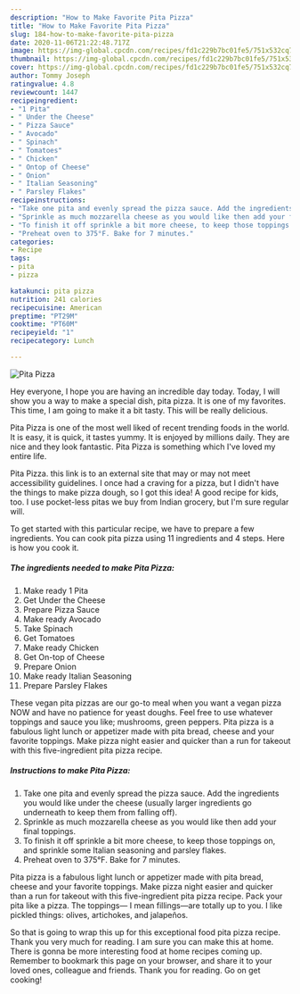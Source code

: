 ```yaml
---
description: "How to Make Favorite Pita Pizza"
title: "How to Make Favorite Pita Pizza"
slug: 184-how-to-make-favorite-pita-pizza
date: 2020-11-06T21:22:48.717Z
image: https://img-global.cpcdn.com/recipes/fd1c229b7bc01fe5/751x532cq70/pita-pizza-recipe-main-photo.jpg
thumbnail: https://img-global.cpcdn.com/recipes/fd1c229b7bc01fe5/751x532cq70/pita-pizza-recipe-main-photo.jpg
cover: https://img-global.cpcdn.com/recipes/fd1c229b7bc01fe5/751x532cq70/pita-pizza-recipe-main-photo.jpg
author: Tommy Joseph
ratingvalue: 4.8
reviewcount: 1447
recipeingredient:
- "1 Pita"
- " Under the Cheese"
- " Pizza Sauce"
- " Avocado"
- " Spinach"
- " Tomatoes"
- " Chicken"
- " Ontop of Cheese"
- " Onion"
- " Italian Seasoning"
- " Parsley Flakes"
recipeinstructions:
- "Take one pita and evenly spread the pizza sauce. Add the ingredients you would like under the cheese (usually larger ingredients go underneath to keep them from falling off)."
- "Sprinkle as much mozzarella cheese as you would like then add your final toppings."
- "To finish it off sprinkle a bit more cheese, to keep those toppings on, and sprinkle some Italian seasoning and parsley flakes."
- "Preheat oven to 375°F. Bake for 7 minutes."
categories:
- Recipe
tags:
- pita
- pizza

katakunci: pita pizza 
nutrition: 241 calories
recipecuisine: American
preptime: "PT29M"
cooktime: "PT60M"
recipeyield: "1"
recipecategory: Lunch

---
```



![Pita Pizza](https://img-global.cpcdn.com/recipes/fd1c229b7bc01fe5/751x532cq70/pita-pizza-recipe-main-photo.jpg)

Hey everyone, I hope you are having an incredible day today. Today, I will show you a way to make a special dish, pita pizza. It is one of my favorites. This time, I am going to make it a bit tasty. This will be really delicious.

Pita Pizza is one of the most well liked of recent trending foods in the world. It is easy, it is quick, it tastes yummy. It is enjoyed by millions daily. They are nice and they look fantastic. Pita Pizza is something which I've loved my entire life.

Pita Pizza. this link is to an external site that may or may not meet accessibility guidelines. I once had a craving for a pizza, but I didn&#39;t have the things to make pizza dough, so I got this idea! A good recipe for kids, too. I use pocket-less pitas we buy from Indian grocery, but I&#39;m sure regular will.


To get started with this particular recipe, we have to prepare a few ingredients. You can cook pita pizza using 11 ingredients and 4 steps. Here is how you cook it.

<!--inarticleads1-->

##### The ingredients needed to make Pita Pizza:

1. Make ready 1 Pita
1. Get  Under the Cheese
1. Prepare  Pizza Sauce
1. Make ready  Avocado
1. Take  Spinach
1. Get  Tomatoes
1. Make ready  Chicken
1. Get  On-top of Cheese
1. Prepare  Onion
1. Make ready  Italian Seasoning
1. Prepare  Parsley Flakes


These vegan pita pizzas are our go-to meal when you want a vegan pizza NOW and have no patience for yeast doughs. Feel free to use whatever toppings and sauce you like; mushrooms, green peppers. Pita pizza is a fabulous light lunch or appetizer made with pita bread, cheese and your favorite toppings. Make pizza night easier and quicker than a run for takeout with this five-ingredient pita pizza recipe. 

<!--inarticleads2-->

##### Instructions to make Pita Pizza:

1. Take one pita and evenly spread the pizza sauce. Add the ingredients you would like under the cheese (usually larger ingredients go underneath to keep them from falling off).
1. Sprinkle as much mozzarella cheese as you would like then add your final toppings.
1. To finish it off sprinkle a bit more cheese, to keep those toppings on, and sprinkle some Italian seasoning and parsley flakes.
1. Preheat oven to 375°F. Bake for 7 minutes.


Pita pizza is a fabulous light lunch or appetizer made with pita bread, cheese and your favorite toppings. Make pizza night easier and quicker than a run for takeout with this five-ingredient pita pizza recipe. Pack your pita like a pizza. The toppings— I mean fillings—are totally up to you. I like pickled things: olives, artichokes, and jalapeños. 

So that is going to wrap this up for this exceptional food pita pizza recipe. Thank you very much for reading. I am sure you can make this at home. There is gonna be more interesting food at home recipes coming up. Remember to bookmark this page on your browser, and share it to your loved ones, colleague and friends. Thank you for reading. Go on get cooking!
